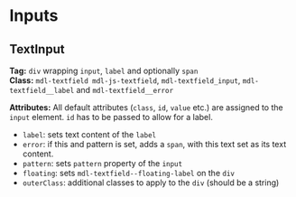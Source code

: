 # Inputs
## TextInput
**Tag:** `div` wrapping `input`, `label` and optionally `span`  
**Class:** `mdl-textfield mdl-js-textfield`, `mdl-textfield_input`, `mdl-textfield__label` and `mdl-textfield__error`

**Attributes:**
All default attributes (`class`, `id`, `value` etc.) are assigned to the `input` element. `id` has to be passed to allow for a label.
* `label`: sets text content of the `label`
* `error`: if this and pattern is set, adds a `span`, with this text set as its text content.
* `pattern`: sets `pattern` property of the `input`
* `floating`: sets `mdl-textfield--floating-label` on the `div`
* `outerClass`: additional classes to apply to the `div` (should be a string)

